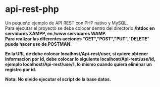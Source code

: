# api-rest-php
Un pequeño ejemplo de API REST con PHP nativo y MySQL.<br/>
Para ejecutar el proyecto se debe colocar dentro del directorio <strong>/htdoc</stromg> en servidores XAMPP, en <strong>/www</strong> servidores WAMP.<br/>
Para realizar las diferentes acciones <strong>"GET","POST","PUT","DELETE"</strong> puede hacer uso de POSTMAN.
<p>En la URL de debe colocar <strong>localhost/Api-rest/user</strong>, si quiere obtener informacion por id, debe colocar lo siguiente <strong>localhost/Api-rest/use/id, ejemplo localhost/Api-rest/use/1</strong>,
lo mismo cuando quiera eliminar un registro por id.</p>

<b>Nota: No olvide ejecutar el script de la base datos.

